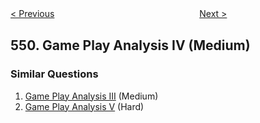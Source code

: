 <!--|This file generated by command(leetcode description); DO NOT EDIT.    |-->
<!--+----------------------------------------------------------------------+-->
<!--|@author    Openset <openset.wang@gmail.com>                           |-->
<!--|@link      https://github.com/openset                                 |-->
<!--|@home      https://github.com/openset/leetcode                        |-->
<!--+----------------------------------------------------------------------+-->

[< Previous](https://github.com/openset/leetcode/tree/master/problems/binary-tree-longest-consecutive-sequence-ii "Binary Tree Longest Consecutive Sequence II")
　　　　　　　　　　　　　　　　
[Next >](https://github.com/openset/leetcode/tree/master/problems/student-attendance-record-i "Student Attendance Record I")

## 550. Game Play Analysis IV (Medium)



### Similar Questions
  1. [Game Play Analysis III](https://github.com/openset/leetcode/tree/master/problems/game-play-analysis-iii) (Medium)
  1. [Game Play Analysis V](https://github.com/openset/leetcode/tree/master/problems/game-play-analysis-v) (Hard)

